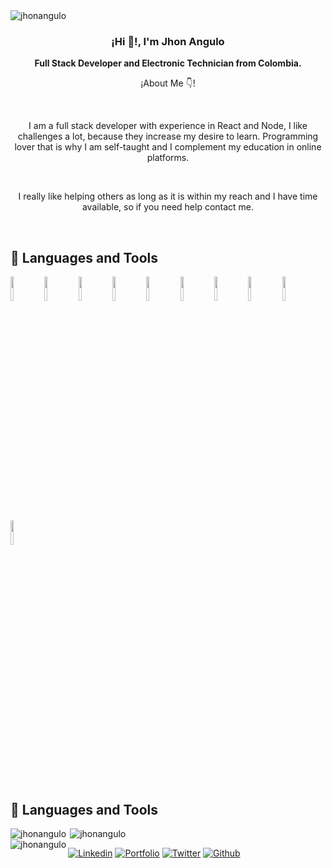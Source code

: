  <img align="center" src="https://komarev.com/ghpvc/?username=jhonangulo" alt="jhonangulo" />

<div align="center">
  <h3 align="center">¡Hi 👋!, I'm Jhon Angulo</h3>
  <p align="center"><strong>Full Stack Developer and Electronic Technician from Colombia.</strong></p>
  <p align="center">¡About Me 👇!</p>
</div>

</br>

<p align="center">I am a full stack developer with experience in React and Node, I like challenges a lot, because they increase my desire to learn. Programming lover that is why I am self-taught and I complement my education in online platforms.</p>

</br>

<p align="center">I really like helping others as long as it is within my reach and I have time available, so if you need help contact me.</p>

</br>

## 📌 Languages and Tools

<code><img width="10%" src="https://www.vectorlogo.zone/logos/w3_html5/w3_html5-ar21.svg"></code> <code><img width="10%" src="https://www.vectorlogo.zone/logos/sass-lang/sass-lang-ar21.svg"></code> <code><img width="10%" src="https://www.vectorlogo.zone/logos/tailwindcss/tailwindcss-ar21.svg"></code> 
<code><img width="10%" src="https://www.vectorlogo.zone/logos/javascript/javascript-ar21.svg"></code> <code><img width="10%" src="https://www.vectorlogo.zone/logos/reactjs/reactjs-ar21.svg"></code> <code><img width="10%" src="https://www.vectorlogo.zone/logos/angular/angular-ar21.svg"></code>
<code><img width="10%" src="https://www.vectorlogo.zone/logos/nodejs/nodejs-ar21.svg"></code> <code><img width="10%" src="https://www.vectorlogo.zone/logos/mongodb/mongodb-ar21.svg"></code> <code><img width="10%" src="https://www.vectorlogo.zone/logos/graphql/graphql-ar21.svg"></code> <code><img width="10%" src="https://www.vectorlogo.zone/logos/apollographql/apollographql-ar21.svg"></code>

</br>

## 📌 Languages and Tools
<div style="display: flex;" align="center">
 <img align="left" src="https://github-readme-stats.vercel.app/api?username=jhonangulo&show_icons=true" alt="jhonangulo" />
 <img align="right" src="https://github-readme-stats.vercel.app/api/top-langs/?username=jhonangulo&layout=compact&hide=html" alt="jhonangulo" />
</div>

<img align="left" src="https://github-readme-stats.vercel.app/api/top-langs/?username=jhonangulo&layout=compact&hide=html" alt="jhonangulo" />

[![Linkedin](https://img.shields.io/badge/-LinkedIn-blue?style=flat&logo=Linkedin&logoColor=white)](https://www.linkedin.com/in/jhon-manuel-angulo-moncada-b0877a1b5/)
[![Portfolio](https://img.shields.io/badge/-Portfolio-black?style=flat&logo=react&logoColor=white)](https://jhon-angulo.vercel.app//)
[![Twitter](https://img.shields.io/badge/-Twitter-00acee?style=flat&logo=Twitter&logoColor=white)](https://twitter.com/JhonAngulo_Col) 
[![Github](https://img.shields.io/badge/-Github-000?style=flat&logo=Github&logoColor=white)](https://github.com/JhonAngulo) 
